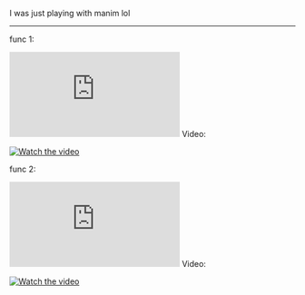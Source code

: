 I was just playing with manim lol

---
func 1:


![equation](https://latex.codecogs.com/gif.latex?%5Cint_%7B-2%7D%5E%7B0%7D%20%28x-3%29&plus;%5Cfrac%7Bx%5E3%7D%7B2%7D%20dx)
Video:

[![Watch the video](https://img.youtube.com/vi/-VVyzy40V2A/maxresdefault.jpg)](https://youtu.be/-VVyzy40V2A)

func 2:

![equation](https://latex.codecogs.com/gif.latex?%5Cint_%7B-%5Cpi%7D%5E%7B0%7D%20%5Csin%28x%29%20dx)
Video:

[![Watch the video](https://img.youtube.com/vi/mswnkHxKpao/maxresdefault.jpg)](https://youtu.be/mswnkHxKpao)
